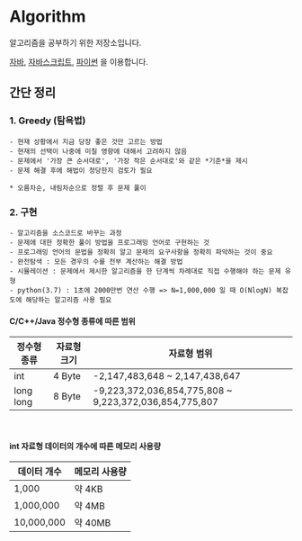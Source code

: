 # Algorithm

알고리즘을 공부하기 위한 저장소입니다.

[자바](https://github.com/OhYeHwan/Algorithm/tree/main/java/src),
[자바스크립트](https://github.com/OhYeHwan/Algorithm/tree/main/javascript),
[파이썬](https://github.com/OhYeHwan/Algorithm/tree/main/python) 을 이용합니다.

## 간단 정리

### 1. Greedy (탐욕법)

```
- 현재 상황에서 지금 당장 좋은 것만 고르는 방법
- 현재의 선택이 나중에 미칠 영향에 대해서 고려하지 않음
- 문제에서 '가장 큰 순서대로', '가장 작은 순서대로'와 같은 *기준*을 제시
- 문제 해결 후에 해법이 정당한지 검토가 필요

* 오름차순, 내림차순으로 정렬 후 문제 풀이
```

### 2. 구현

```
- 알고리즘을 소스코드로 바꾸는 과정
- 문제에 대한 정확한 풀이 방법을 프로그래밍 언어로 구현하는 것
- 프로그래밍 언어의 문법을 정확히 알고 문제의 요구사항을 정확히 파악하는 것이 중요
- 완전탐색 : 모든 경우의 수를 전부 계산하는 해결 방법
- 시뮬레이션 : 문제에서 제시한 알고리즘을 한 단계씩 차례대로 직접 수행해야 하는 문제 유형
- python(3.7) : 1초에 2000만번 연산 수행 => N=1,000,000 일 때 O(NlogN) 복잡도에 해당하는 알고리즘 사용 필요
```

#### C/C++/Java 정수형 종류에 따른 범위

| 정수형 종류 | 자료형 크기 | 자료형 범위                                            |
| ----------- | ----------- | ------------------------------------------------------ |
| int         | 4 Byte      | -2,147,483,648 ~ 2,147,438,647                         |
| long long   | 8 Byte      | -9,223,372,036,854,775,808 ~ 9,223,372,036,854,775,807 |

<br>

#### int 자료형 데이터의 개수에 따른 메모리 사용량

| 데이터 개수 | 메모리 사용량 |
| ----------- | ------------- |
| 1,000       | 약 4KB        |
| 1,000,000   | 약 4MB        |
| 10,000,000  | 약 40MB       |

